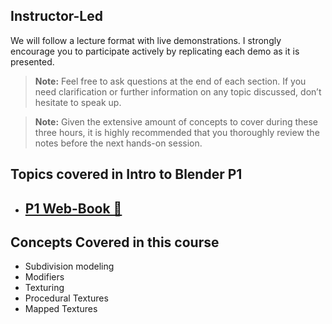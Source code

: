 ## Instructor-Led

We will follow a lecture format with live demonstrations. I strongly encourage you to participate actively by replicating each demo as it is presented. 

> **Note:**
> Feel free to ask questions at the end of each section. If you need clarification or further information on any topic discussed, don’t hesitate to speak up.

> **Note:**
> Given the extensive amount of concepts to cover during these three hours, it is highly recommended that you thoroughly review the notes before the next hands-on session. 

## Topics covered in Intro to Blender P1

- ## [P1 Web-Book 📖](https://trevorsmale.github.io/itb/)

## Concepts Covered in this course

- Subdivision modeling
- Modifiers
- Texturing
- Procedural Textures
- Mapped Textures
